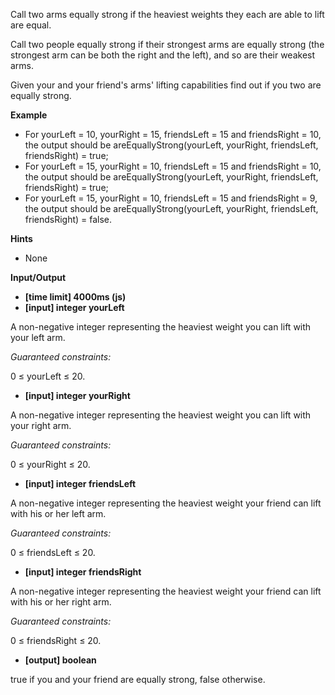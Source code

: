 Call two arms equally strong if the heaviest weights they each are able to lift are equal.

Call two people equally strong if their strongest arms are equally strong (the strongest arm can be both the right and the left), and so are their weakest arms.

Given your and your friend's arms' lifting capabilities find out if you two are equally strong.

**Example**

- For yourLeft = 10, yourRight = 15, friendsLeft = 15 and friendsRight = 10, the output should be
areEquallyStrong(yourLeft, yourRight, friendsLeft, friendsRight) = true;
- For yourLeft = 15, yourRight = 10, friendsLeft = 15 and friendsRight = 10, the output should be
areEquallyStrong(yourLeft, yourRight, friendsLeft, friendsRight) = true;
- For yourLeft = 15, yourRight = 10, friendsLeft = 15 and friendsRight = 9, the output should be
areEquallyStrong(yourLeft, yourRight, friendsLeft, friendsRight) = false.

**Hints**
-   None

**Input/Output**
 
- **[time limit] 4000ms (js)**
- **[input] integer yourLeft**

A non-negative integer representing the heaviest weight you can lift with your left arm.

*Guaranteed constraints:*

0 ≤ yourLeft ≤ 20.

- **[input] integer yourRight**

A non-negative integer representing the heaviest weight you can lift with your right arm.

*Guaranteed constraints:*

0 ≤ yourRight ≤ 20.

- **[input] integer friendsLeft**

A non-negative integer representing the heaviest weight your friend can lift with his or her left arm.

*Guaranteed constraints:*

0 ≤ friendsLeft ≤ 20.

- **[input] integer friendsRight**

A non-negative integer representing the heaviest weight your friend can lift with his or her right arm.

*Guaranteed constraints:*

0 ≤ friendsRight ≤ 20.

- **[output] boolean**

true if you and your friend are equally strong, false otherwise.